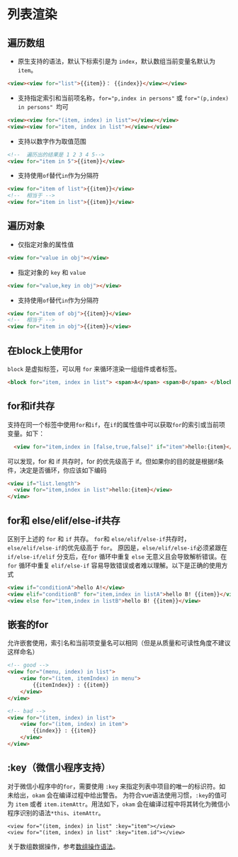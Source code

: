 # 列表渲染

## 遍历数组
* 原生支持的语法，默认下标索引是为 `index`，默认数组当前变量名默认为 `item`。
```html
<view><view for="list">{{item}}： {{index}}</view></view>
```

* 支持指定索引和当前项名称，`for="p,index in persons"` 或 `for="(p,index) in persons" `均可
```html
<view><view for="(item, index) in list"></view></view>
<view><view for="item, index in list"></view></view>
```


* 支持以数字作为取值范围
```html
<!--  遍历出的结果是 1 2 3 4 5-->
<view for="item in 5">{{item}}</view>
```

* 支持使用`of`替代`in`作为分隔符
```html
<view for="item of list">{{item}}</view>
<!--  相当于 -->
<view for="item in list">{{item}}</view>
```

## 遍历对象
* 仅指定对象的属性值
```html
<view for="value in obj"></view>
```
* 指定对象的 `key` 和 `value`
```html
<view for="value,key in obj"></view>
```

* 支持使用`of`替代`in`作为分隔符
```html
<view for="item of obj">{{item}}</view>
<!--  相当于 -->
<view for="item in obj">{{item}}</view>
```

## 在block上使用for
`block` 是虚拟标签，可以用 `for` 来循环渲染一组组件或者标签。
```html
<block for="item, index in list"> <span>A</span> <span>B</span> </block>
```

## for和if共存
支持在同一个标签中使用`for`和`if`，在`if`的属性值中可以获取`for`的索引或当前项变量。如下：
```html
  <view for="item,index in [false,true,false]" if="item">hello:{item}</view>
```
可以发现，for 和 if 共存时，for 的优先级高于 if。但如果你的目的就是根据if条件，决定是否循环，你应该如下编码
```html
<view if="list.length">
  <view for="item,index in list">hello:{item}</view>
</view>
```

## for和 else/elif/else-if共存
区别于上述的 `for` 和 `if` 共存。 `for`和 `else/elif/else-if`共存时，`else/elif/else-if`的优先级高于 `for`。
原因是，`else/elif/else-if`必须紧跟在 `if/else-if/elif` 分支后，在`for` 循环中重复 `else` 无意义且会导致解析错误。在`for` 循环中重复 `elif/else-if` 容易导致错误或者难以理解。以下是正确的使用方式
```html
<view if="conditionA">hello A!</view>
<view elif="conditionB" for="item,index in listA">hello B! {{item}}</view>
<view else for="item,index in listB">hello B! {{item}}</view>
```

## 嵌套的for

允许嵌套使用，索引名和当前项变量名可以相同（但是从质量和可读性角度不建议这样命名）

```html
<!-- good -->
<view for="(menu, index) in list">
    <view for="(item, itemIndex) in menu">
        {{itemIndex}} : {{item}}
    </view>
</view>

<!-- bad -->
<view for="(item, index) in list">
    <view for="(item, index) in item">
        {{index}} : {{item}}
    </view>
</view>
```

## :key（微信小程序支持）
对于微信小程序中的`for`，需要使用 `:key` 来指定列表中项目的唯一的标识符。如未给出，`okam` 会在编译过程中给出警告。
为符合vue语法使用习惯，`:key`的值可为 `item` 或者 `item.itemAttr`。用法如下，`okam` 会在编译过程中将其转化为微信小程序识别的语法`*this`、`itemAttr`。

```
<view for="(item, index) in list" :key="item"></view>
<view for="(item, index) in list" :key="item.id"></view>
```

关于数组数据操作，参考[数组操作语法](component/setData)。
